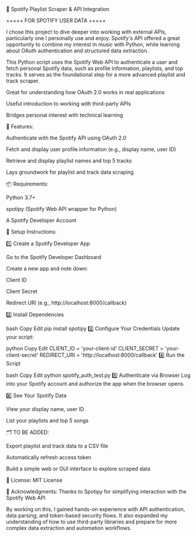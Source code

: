 🎵 Spotify Playlist Scraper & API Integration

+++++ FOR SPOTIFY USER DATA +++++

I chose this project to dive deeper into working with external APIs, particularly one I personally use and enjoy. Spotify's API offered a great opportunity to combine my interest in music with Python, while learning about OAuth authentication and structured data extraction.

This Python script uses the Spotify Web API to authenticate a user and fetch personal Spotify data, such as profile information, playlists, and top tracks. It serves as the foundational step for a more advanced playlist and track scraper.

Great for understanding how OAuth 2.0 works in real applications

Useful introduction to working with third-party APIs

Bridges personal interest with technical learning

🚀 Features:

Authenticate with the Spotify API using OAuth 2.0

Fetch and display user profile information (e.g., display name, user ID)

Retrieve and display playlist names and top 5 tracks

Lays groundwork for playlist and track data scraping

📦 Requirements:

Python 3.7+

spotipy (Spotify Web API wrapper for Python)

A Spotify Developer Account

🔧 Setup Instructions:

1️⃣ Create a Spotify Developer App

Go to the Spotify Developer Dashboard

Create a new app and note down:

Client ID

Client Secret

Redirect URI (e.g., http://localhost:8000/callback)

2️⃣ Install Dependencies

bash
Copy
Edit
pip install spotipy
3️⃣ Configure Your Credentials
Update your script:

python
Copy
Edit
CLIENT_ID = 'your-client-id'
CLIENT_SECRET = 'your-client-secret'
REDIRECT_URI = 'http://localhost:8000/callback'
4️⃣ Run the Script

bash
Copy
Edit
python spotify_auth_test.py
5️⃣ Authenticate via Browser
Log into your Spotify account and authorize the app when the browser opens.

6️⃣ See Your Spotify Data

View your display name, user ID

List your playlists and top 5 songs

🗂️ TO BE ADDED:

Export playlist and track data to a CSV file

Automatically refresh access token

Build a simple web or GUI interface to explore scraped data

📄 License:
MIT License

🙌 Acknowledgments:
Thanks to Spotipy for simplifying interaction with the Spotify Web API

By working on this, I gained hands-on experience with API authentication, data parsing, and token-based security flows. It also expanded my understanding of how to use third-party libraries and prepare for more complex data extraction and automation workflows.
